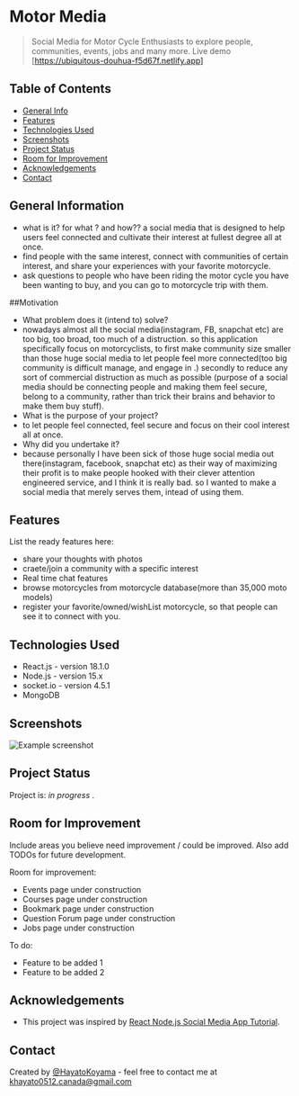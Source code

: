 # Motor Media
> Social Media for Motor Cycle Enthusiasts to explore people, communities, events, jobs and many more.
> Live demo [https://ubiquitous-douhua-f5d67f.netlify.app] 

## Table of Contents
* [General Info](#general-information)
* [Features](#features)
* [Technologies Used](#technologies-used)
* [Screenshots](#screenshots)
* [Project Status](#project-status)
* [Room for Improvement](#room-for-improvement)
* [Acknowledgements](#acknowledgements)
* [Contact](#contact)
<!-- * [License](#license) -->
<!--
* [Setup](#setup)
* [Usage](#usage)
-->

## General Information
- what is it? for what ? and how?? a social media that is designed to help users feel connected and cultivate their interest at fullest degree all at once.
- find people with the same interest, connect with communities of certain interest, and share your experiences with your favorite motorcycle. 
- ask questions to people who have been riding the motor cycle you have been wanting to buy, and you can go to motorcycle trip with them.


##Motivation
- What problem does it (intend to) solve? 
- nowadays almost all the social media(instagram, FB, snapchat etc) are too big, too broad, too much of a distruction. so this application specifically focus on motorcyclists, to first make community size smaller than those huge social media to let people feel more connected(too big community is difficult manage, and engage in .) secondly to reduce any sort of commercial distruction as much as possible (purpose of a social media should be connecting people and making them feel secure, belong to a community, rather than trick their brains and behavior to make them buy stuff).  
- What is the purpose of your project?
- to let people feel connected, feel secure and focus on their cool interest all at once.
- Why did you undertake it?
- because personally I have been sick of those huge social media out there(instagram, facebook, snapchat etc) as their way of maximizing their profit is to make people hooked with their clever attention engineered service, and I think it is really bad. so I wanted to make a social media that merely serves them, intead of using them.
<!-- You don't have to answer all the questions - just the ones relevant to your project. -->

## Features
List the ready features here:
- share your thoughts with photos
- craete/join a community with a specific interest
- Real time chat features
- browse motorcycles from motorcycle database(more than 35,000 moto models)
- register your favorite/owned/wishList motorcycle, so that people can see it to connect with you.


## Technologies Used
- React.js - version 18.1.0
- Node.js - version 15.x
- socket.io - version 4.5.1
- MongoDB 


## Screenshots
![Example screenshot](./img/screenshot.png)
<!-- If you have screenshots you'd like to share, include them here. -->

<!--
## Setup
What are the project requirements/dependencies? Where are they listed? A requirements.txt or a Pipfile.lock file perhaps? Where is it located?

Proceed to describe how to install / setup one's local environment / get started with the project.


## Usage
How does one go about using it?
Provide various use cases and code examples here.

`write-your-code-here`
-->

## Project Status
Project is: _in progress_ .


## Room for Improvement
Include areas you believe need improvement / could be improved. Also add TODOs for future development.

Room for improvement:
- Events page under construction
- Courses page under construction
- Bookmark page under construction
- Question Forum page under construction
- Jobs page under construction

To do:
- Feature to be added 1
- Feature to be added 2


## Acknowledgements
- This project was inspired by  [React Node.js Social Media App Tutorial](https://www.youtube.com/watch?v=pFHyZvVxce0&t=4961s).


## Contact
Created by [@HayatoKoyama](https://github.com/Hayato0512) - feel free to contact me at khayato0512.canada@gmail.com 


<!-- Optional -->
<!-- ## License -->
<!-- This project is open source and available under the [... License](). -->

<!-- You don't have to include all sections - just the one's relevant to your project -->

